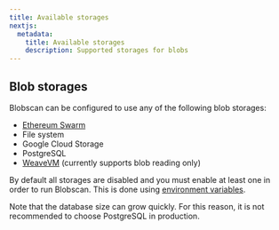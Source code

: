 ```yaml
---
title: Available storages
nextjs:
  metadata:
    title: Available storages
    description: Supported storages for blobs
---
```


## Blob storages

Blobscan can be configured to use any of the following blob storages:

- [Ethereum Swarm](https://www.ethswarm.org/)
- File system
- Google Cloud Storage
- PostgreSQL
- [WeaveVM](https://www.wvm.dev/) (currently supports blob reading only)

By default all storages are disabled and you must enable at least one in order to run Blobscan. This is done using [environment variables](/docs/environment).

Note that the database size can grow quickly. For this reason, it is not recommended to choose PostgreSQL in production.
